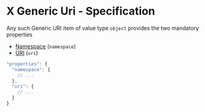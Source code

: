 # X Generic Uri - Specification

Any such Generic URI item of value type `object` provides the two mandatory
properties

* [Namespace](x_generic_uri/namespace-spec.en.md) (`namespace`)
* [URI](x_generic_uri/uri-spec.en.md) (`uri`)

```javascript
"properties": {
  "namespace": {
    // ...
  },
  "uri": {
    // ...
  }
}
```
